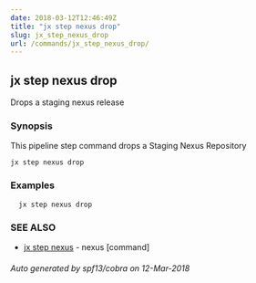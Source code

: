 ```yaml
---
date: 2018-03-12T12:46:49Z
title: "jx step nexus drop"
slug: jx_step_nexus_drop
url: /commands/jx_step_nexus_drop/
---
```

## jx step nexus drop

Drops a staging nexus release

### Synopsis


This pipeline step command drops a Staging Nexus Repository

```
jx step nexus drop
```

### Examples

```
  jx step nexus drop
```

### SEE ALSO
* [jx step nexus](/commands/jx_step_nexus/)	 - nexus [command]

###### Auto generated by spf13/cobra on 12-Mar-2018
